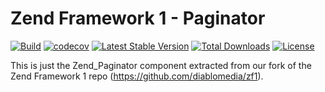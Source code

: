 # Zend Framework 1 - Paginator

[![Build](https://github.com/diablomedia/zf1-paginator/workflows/Build/badge.svg?event=push)](https://github.com/diablomedia/zf1-paginator/actions?query=workflow%3ABuild+event%3Apush)
[![codecov](https://codecov.io/gh/diablomedia/zf1-paginator/branch/master/graph/badge.svg)](https://codecov.io/gh/diablomedia/zf1-paginator)
[![Latest Stable Version](https://poser.pugx.org/fragotesac/zf1-paginator/v/stable)](https://packagist.org/packages/fragotesac/zf1-paginator)
[![Total Downloads](https://poser.pugx.org/fragotesac/zf1-paginator/downloads)](https://packagist.org/packages/fragotesac/zf1-paginator)
[![License](https://poser.pugx.org/fragotesac/zf1-paginator/license)](https://packagist.org/packages/fragotesac/zf1-paginator)

This is just the Zend_Paginator component extracted from our fork of the Zend Framework 1 repo (https://github.com/diablomedia/zf1).
